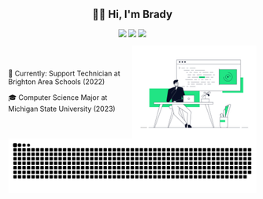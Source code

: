 <h2 align="center" >👋🏻 Hi, I'm Brady </h2>

<p align="center">
  <a href="https://www.linkedin.com/in/braydenbutcher/"><img src="https://img.shields.io/badge/-braydenbutcher-blue?style=flat-square&logo=Linkedin&logoColor=white&link=https://www.linkedin.com/in/braydenbutcher/"></a>
  <a href="https://github.com/bradybutcher"><img src="https://img.shields.io/github/followers/bradybutcher?label=follow&style=social"></a>
  <a href="http://bradybutcher.com/"><img src="https://img.shields.io/badge/Website-46a2f1.svg?&style=flat-square&logo=Google-Chrome&logoColor=white&link=http://bradybutcher.com/"></a>
</p>

<a href src="https://dribbble.com/shots/9078494-Developer">
  <img align="right" src="rafal-bogdan.gif" width="50%">
</a>

<br><br>

🚗 Currently: Support Technician at Brighton Area Schools (2022)

🎓 Computer Science Major at Michigan State University (2023)

<img align="center" src="github-user-contribution.svg"/>
